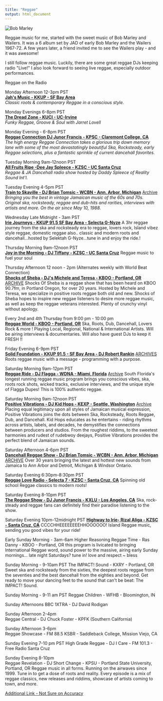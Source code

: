 ```yaml
---
title: "Reggae"
output: html_document
---
```


![Bob Marley](/img/bob_2.jpg)

Reggae music for me, started with the sweet music of Bob Marley and Wailers.  It was a 6 album set by JAD of early Bob Marley and the Wailers 1967-72.  A few years later, a friend invited me to see the Wailers play - and it was awesome!

I still follow reggae music.  Luckily, there are some great reggae DJs keeping radio "Live!"  I also look forward to seeing live reggae, especially outdoor performances.


Reggae on the Radio

Monday Afternoon 12-3pm PST  
[**Jah's Music - KKUP - SF Bay Area**](https://kkup.org/)  
*Classic roots & contemporary Reggae in a conscious style.*

Monday Evenings 6-8pm PST  
[**The Dread Zone - KUCI - UC-Irvine**](https://kuci.org/wp/shows/the-dread-zone/)  
*Funky Reggae, Groove & Soul with Jarret Lovell*

Monday Evening - 6-8pm PST  
[**Reggae Connection DJ Junor Francis - KPSC - Claremont College, CA**](https://kspc.org/listen/)  
*The high energy Reggae Connection takes a glorious trip down memory lane with some of the most devastatingly beautiful Ska, Rocksteady, early Reggae selections, plus a fantastic sprinkle of current dancehall favorites.*

Tuesday Morning 9am-12noon PST  
[**All Fruits Ripe -Dee Jay Spleece - KZSC - UC Santa Cruz**](https://www.kzsc.org/listen/)  
*Reggae & JA Dancehall radio show hosted by Daddy Spleece of Reality Sound Int'l.*

Tuesday Evening 4-5pm PST  
[**Train to Skaville - DJ Brian Tomsic - WCBN - Ann, Arbor, Michigan**](www.wcbn.org)  [Archive](http://www.traintoskaville.org/thoughtconduit/archives?grid=9)
*Bringing you the best in vintage Jamaican music of the 60s and 70s.  Original ska, rocksteady, reggae and dub-hits and rarities, interviews with artists and more.  On the air since May 10, 1988.*  
 
Wednesday Late  Midnight - 3am PST  
[**Irie Journeys - KKUP 91.5 SF Bay Area - Selecta G-Nyze**](https://kkup.org/listen-online/)
A 3hr reggae journey from the ska and rocksteady era to reggae, lovers rock, Island vibez style reggae, domestic reggae also.. classic and modern roots and dancehall...hosted by Selektah G-Nyze...tune in and enjoy the ride.!

Thursday Morning 9am-12noon PST  
[**Joy in the Morning - DJ Tiffany - KZSC - UC Santa Cruz**](https://www.kzsc.org/listen/)
Reggae music to fuel your soul

Thursday Afternoon 12 noon - 2pm (Alternates weekly with World Beat Connection)  
[**Shocks of Sheba - DJ's Michele and Teresa - KBOO - Portland, OR**](https://kboo.fm/listen-now) [ARCHIVE](https://spinitron.com/KBOO/show/47396/Shocks-of-Sheba)
Shocks Of Sheba is a reggae show that has been heard on KBOO 90.7fm, in Portland Oregon, for over 20 years. Hosted by Michele and Teresa, we specialize in positive roots reggae both old and new. Shocks of Sheba hopes to inspire new reggae listeners to desire more reggae music, as well as keep the reggae veterans interested. Plenty of crunchy vinyl without apology.

Every 2nd and 4th Thursday from 9:00 pm - 10:00 pm  
[**Reggae World - KBOO - Portland, OR**](https://kboo.fm/listen-now) 
Ska, Roots, Dub, Dancehall, Lovers Rock & more ! Playing Local, Regional, National & International Artists. Will be airing interviews & documentaries. Will also have guest DJs to keep it FRESH !!

Friday Evening 6-9pm PST  
[**Solid Foundation - KKUP 91.5 - SF Bay Area - DJ Robert Rankin**](https://kkup.org/listen-online/)   [ARCHIVES](https://soundcloud.com/dj-robert-rankin)
Roots reggae music with a message - programming with a purpose.

Saturday Morning 9am-12pm PST    
[**Reggae Ride - DJ Flagga - WDNA - Miami, Florida**](https://wdna.org/listen/) [Archive](https://www.mixcloud.com/WDNARadio/)
South Florida's longest running reggae music program brings you conscious vibes, ska, roots rock shots, wicked tracks, exclusive interviews, and the unique style of Flagga Dupes!  This is 100% authentic reggae.

Saturday Morning 9am-12noon PST   
[**Positive Vibrations - DJ Kid Hops - KEXP - Seattle, Washington**](https://www.kexp.org/listen/) [Archive](https://www.kexp.org/archive/)
Placing equal legitimacy upon all styles of Jamaican musical expression, Positive Vibrations joins the dots between Ska, Rocksteady, Roots Reggae, Dub, and Dancehall. Kid Hops educates as he entertains - riding rhythms across artists, labels, and decades, he demystifies the connections between producers and studios. From the roughest riddims, to the sweetest harmonies and rudest of rudebwoy deejays, Positive Vibrations provides the perfect blend of Jamaican sounds.

Saturday Afternoon 4-6pm PST  
[**Dancehall Reggae Show - DJ Brian Tomsic - WCBN - Ann, Arbor, Michigan**](http://www.wcbn.org/listen) [ARCHIVE](http://www.dancehallreggae.org/thoughtconduit/archives?grid=16)
Over 30 years bringing the latest and hottest new sounds from Jamaica to Ann Arbor and Detroit, Michigan & Windsor Ontario.

Saturday Evening 6:30pm-8:30pm PST  
[**Reggae Love Radio - Selecta 7 - KZSC - Santa Cruz, CA**](http://streaming.kzsc.org/)
Spinning old school Reggae classics to modern roots!

Saturday Evening 8-10pm PST  
[**The Reggae Show - DJ Junor Francis - KXLU - Los Angeles, CA**](https://kxlu.com/)
Ska, rock-steady and reggae fans can definitely find their paradise listening to the show.

Saturday Evening 10pm-12midnight PST
[**Highway to Irie-  Rizal Aliga  - KZSC - Santa Cruz, CA**](http://streaming.kzsc.org/)
CCCCHHEEEEEEEEHHOOOOOO! Island Reggae music, sending you good vibes for your ride!

Early Sunday Morning - 3am-6am
Higher Reasoning Reggae Time - Ras Danny - KBOO - Portland, OR 
this program is livicated to bringing International Reggae word, sound power to the massive, airing early Sunday mornings...  late night Saturdays? tune in! love and respect ~ bless 

Sunday Morning - 9-10am PST
The IMPACT! Sound - KXRY - Portland, OR
Sweet ska and rocksteady from the sixties, the deepest roots reggae from the seventies and the best dancehall from the eighties and beyond.  Get ready to move your dancing feet to the sound that can't be beat: The IMPACT! Sound.

Sunday Morning - 9-11 am PST 
Reggae Children - WFHB - Bloomington, IN

Sunday Afternoons 
BBC 1XTRA - DJ David Rodigan

Sunday Afternoon 2-4pm  
Reggae Central - DJ Chuck Foster - KPFK (Southern California)

Sunday Afternoon 3-6pm  
Reggae Showcase - FM 88.5 KSBR - Saddleback College, Mission Viejo, CA 

Sunday Evening 7-10 pm PST
High Grade Reggae - DJ I Care - FM 101.3 - Free Radio Santa Cruz 

Sunday Evening 8-10pm  
Reggae Revelation - DJ Short Change - KPSU - Portland State University, Portland, OR 
Reggae music in all forms. Running on the airwaves since 1999. Tune in to get a dose of roots and reality. Every episode is a mix of reggae classics, new releases and riddims, showcase of artists coming to town, and more.

[Additional Link - Not Sure on Accuracy](http://www.ireggae.com/web.htm)